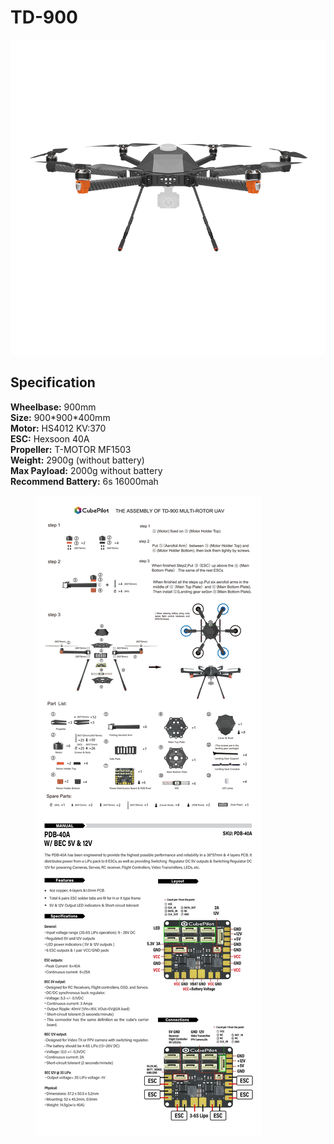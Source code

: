 # TD-900

![](../../../../.gitbook/assets/900.png)



## Specification&#x20;

**Wheelbase:** 900mm\
**Size:** 900\*900\*400mm\
**Motor:** HS4012 KV:370\
**ESC:** Hexsoon 40A\
**Propeller:** T-MOTOR MF1503\
**Weight:** 2900g (without battery) \
**Max Payload:** 2000g without battery \
**Recommend Battery:** 6s 16000mah

<figure><img src="../../../../.gitbook/assets/TD-900_new.png" alt=""><figcaption></figcaption></figure>
